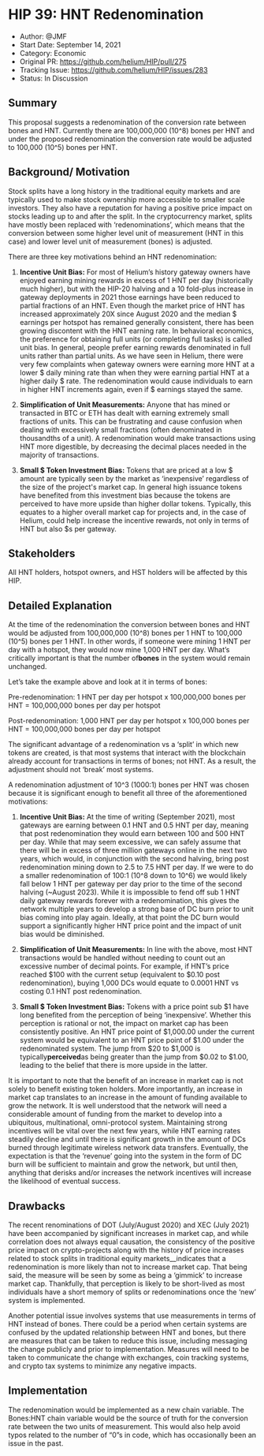 # HIP 39: HNT Redenomination

- Author: @JMF
- Start Date: September 14, 2021
- Category: Economic
- Original PR: https://github.com/helium/HIP/pull/275
- Tracking Issue: https://github.com/helium/HIP/issues/283
- Status: In Discussion

## ​​Summary

This proposal suggests a redenomination of the conversion rate between bones and HNT. Currently there are 100,000,000 (10^8) bones per HNT and under the proposed redenomination the conversion rate would be adjusted to 100,000 (10^5) bones per HNT.

## Background/ Motivation

Stock splits have a long history in the traditional equity markets and are typically used to make stock ownership more accessible to smaller scale investors. They also have a reputation for having a positive price impact on stocks leading up to and after the split. In the cryptocurrency market, splits have mostly been replaced with ‘redenominations’, which means that the conversion between some higher level unit of measurement (HNT in this case) and lower level unit of measurement (bones) is adjusted.

There are three key motivations behind an HNT redenomination:

1. **Incentive Unit Bias:** For most of Helium’s history gateway owners have enjoyed earning mining rewards in excess of 1 HNT per day (historically much higher), but with the HIP-20 halving and a 10 fold-plus increase in gateway deployments in 2021 those earnings have been reduced to partial fractions of an HNT. Even though the market price of HNT has increased approximately 20X since August 2020 and the median $ earnings per hotspot has remained generally consistent, there has been growing discontent with the HNT earning rate. In behavioral economics, the preference for obtaining full units (or completing full tasks) is called unit bias. In general, people prefer earning rewards denominated in full units rather than partial units. As we have seen in Helium, there were very few complaints when gateway owners were earning more HNT at a lower $ daily mining rate than when they were earning partial HNT at a higher daily $ rate. The redenomination would cause individuals to earn in higher HNT increments again, even if $ earnings stayed the same.

2. **Simplification of Unit Measurements:** Anyone that has mined or transacted in BTC or ETH has dealt with earning extremely small fractions of units. This can be frustrating and cause confusion when dealing with excessively small fractions (often denominated in thousandths of a unit). A redenomination would make transactions using HNT more digestible, by decreasing the decimal places needed in the majority of transactions.

3. **Small $ Token Investment Bias:** Tokens that are priced at a low $ amount are typically seen by the market as ‘inexpensive’ regardless of the size of the project's market cap. In general high issuance tokens have benefited from this investment bias because the tokens are perceived to have more upside than higher dollar tokens. Typically, this equates to a higher overall market cap for projects and, in the case of Helium, could help increase the incentive rewards, not only in terms of HNT but also $s per gateway.

## Stakeholders

All HNT holders, hotspot owners, and HST holders will be affected by this HIP.

## Detailed Explanation

At the time of the redenomination the conversion between bones and HNT would be adjusted from 100,000,000 (10^8) bones per 1 HNT to 100,000 (10^5) bones per 1 HNT. In other words, if someone were mining 1 HNT per day with a hotspot, they would now mine 1,000 HNT per day. What’s critically important is that the number of**bones** in the system would remain unchanged.

Let’s take the example above and look at it in terms of bones:

Pre-redenomination: 1 HNT per day per hotspot x 100,000,000 bones per HNT = 100,000,000 bones per day per hotspot

Post-redenomination: 1,000 HNT per day per hotspot x 100,000 bones per HNT = 100,000,000 bones per day per hotspot

The significant advantage of a redenomination vs a ‘split’ in which new tokens are created, is that most systems that interact with the blockchain already account for transactions in terms of bones; not HNT. As a result, the adjustment should not ‘break’ most systems.

A redenomination adjustment of 10^3 (1000:1) bones per HNT was chosen because it is significant enough to benefit all three of the aforementioned motivations:

1. **Incentive Unit Bias:** At the time of writing (September 2021), most gateways are earning between 0.1 HNT and 0.5 HNT per day, meaning that post redenomination they would earn between 100 and 500 HNT per day. While that may seem excessive, we can safely assume that there will be in excess of three million gateways online in the next two years, which would, in conjunction with the second halving, bring post redenomination mining down to 2.5 to 7.5 HNT per day. If we were to do a smaller redenomination of 100:1 (10^8 down to 10^6) we would likely fall below 1 HNT per gateway per day prior to the time of the second halving (~August 2023). While it is impossible to fend off sub 1 HNT daily gateway rewards forever with a redenomination, this gives the network multiple years to develop a strong base of DC burn prior to unit bias coming into play again. Ideally, at that point the DC burn would support a significantly higher HNT price point and the impact of unit bias would be diminished.

2. **Simplification of Unit Measurements:** In line with the above, most HNT transactions would be handled without needing to count out an excessive number of decimal points. For example, if HNT’s price reached $100 with the current setup (equivalent to $0.10 post redenomination), buying 1,000 DCs would equate to 0.0001 HNT vs costing 0.1 HNT post redenomination.

3. **Small $ Token Investment Bias:** Tokens with a price point sub $1 have long benefited from the perception of being ‘inexpensive’. Whether this perception is rational or not, the impact on market cap has been consistently positive. An HNT price point of $1,000.00 under the current system would be equivalent to an HNT price point of $1.00 under the redenominated system. The jump from $20 to $1,000 is typically**perceived**as being greater than the jump from $0.02 to $1.00, leading to the belief that there is more upside in the latter.

It is important to note that the benefit of an increase in market cap is not solely to benefit existing token holders. More importantly, an increase in market cap translates to an increase in the amount of funding available to grow the network. It is well understood that the network will need a considerable amount of funding from the market to develop into a ubiquitous, multinational, omni-protocol system. Maintaining strong incentives will be vital over the next few years, while HNT earning rates steadily decline and until there is significant growth in the amount of DCs burned through legitimate wireless network data transfers. Eventually, the expectation is that the ‘revenue’ going into the system in the form of DC burn will be sufficient to maintain and grow the network, but until then, anything that derisks and/or increases the network incentives will increase the likelihood of eventual success.

## Drawbacks

The recent renominations of DOT (July/August 2020) and XEC (July 2021) have been accompanied by significant increases in market cap, and while correlation does not always equal causation, the consistency of the positive price impact on crypto-projects along with the history of price increases related to stock splits in traditional equity markets__indicates that a redenomination is more likely than not to increase market cap. That being said, the measure will be seen by some as being a ‘gimmick’ to increase market cap. Thankfully, that perception is likely to be short-lived as most individuals have a short memory of splits or redenominations once the ‘new’ system is implemented.

Another potential issue involves systems that use measurements in terms of HNT instead of bones. There could be a period when certain systems are confused by the updated relationship between HNT and bones, but there are measures that can be taken to reduce this issue, including messaging the change publicly and prior to implementation. Measures will need to be taken to communicate the change with exchanges, coin tracking systems, and crypto tax systems to minimize any negative impacts.

## Implementation

The redenomination would be implemented as a new chain variable. The Bones:HNT chain variable would be the source of truth for the conversion rate between the two units of measurement. This would also help avoid typos related to the number of “0”s in code, which has occasionally been an issue in the past.
